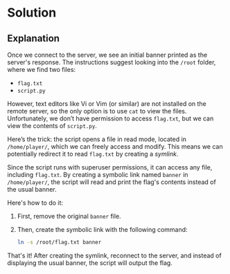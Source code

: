 # Solution

## Explanation

Once we connect to the server, we see an initial banner printed as the server's response. The instructions suggest looking into the `/root` folder, where we find two files:

- `flag.txt`
- `script.py`

However, text editors like Vi or Vim (or similar) are not installed on the remote server, so the only option is to use `cat` to view the files. Unfortunately, we don’t have permission to access `flag.txt`, but we can view the contents of `script.py`.

Here’s the trick: the script opens a file in read mode, located in `/home/player/`, which we can freely access and modify. This means we can potentially redirect it to read `flag.txt` by creating a *symlink*.

Since the script runs with superuser permissions, it can access any file, including `flag.txt`. By creating a symbolic link named `banner` in `/home/player/`, the script will read and print the flag's contents instead of the usual banner.

Here's how to do it:

1. First, remove the original `banner` file.
2. Then, create the symbolic link with the following command:

    ```bash
    ln -s /root/flag.txt banner
    ```

That's it! After creating the symlink, reconnect to the server, and instead of displaying the usual banner, the script will output the flag.

